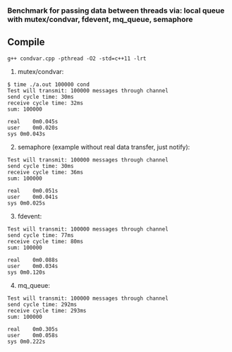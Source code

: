 ### Benchmark for passing data between threads via: local queue with mutex/condvar, fdevent, mq_queue, semaphore

## Compile
```
g++ condvar.cpp -pthread -O2 -std=c++11 -lrt
```

1) mutex/condvar:  
```
$ time ./a.out 100000 cond
Test will transmit: 100000 messages through channel
send cycle time: 30ms
receive cycle time: 32ms
sum: 100000

real	0m0.045s
user	0m0.020s
sys	0m0.043s
```

2) semaphore (example without real data transfer, just notify):  
```
Test will transmit: 100000 messages through channel
send cycle time: 30ms
receive cycle time: 36ms
sum: 100000

real	0m0.051s
user	0m0.041s
sys	0m0.025s
```

3) fdevent: 
```
Test will transmit: 100000 messages through channel
send cycle time: 77ms
receive cycle time: 80ms
sum: 100000

real	0m0.088s
user	0m0.034s
sys	0m0.120s
```

4) mq_queue:  
```
Test will transmit: 100000 messages through channel
send cycle time: 292ms
receive cycle time: 293ms
sum: 100000

real	0m0.305s
user	0m0.058s
sys	0m0.222s
```

